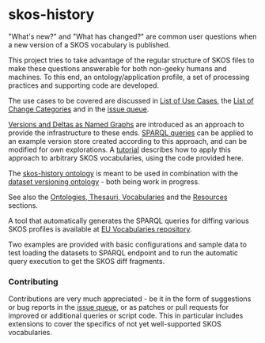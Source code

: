 skos-history
============

"What's new?" and "What has changed?" are common user questions when a new version of a SKOS vocabulary is published.

This project tries to take advantage of the regular structure of SKOS files to make these questions answerable for both non-geeky humans and machines. To this end, an ontology/application profile, a set of processing practices and supporting code are developed.

The use cases to be covered are discussed in [List of Use Cases](https://github.com/jneubert/skos-history/wiki/List-of-Use-Cases), the [List of Change Categories](https://github.com/jneubert/skos-history/wiki/List-of-Change-Categories) and in the [issue queue](https://github.com/jneubert/skos-history/issues?state=open).

[Versions and Deltas as Named Graphs](https://github.com/jneubert/skos-history/wiki/Versions-and-Deltas-as-Named-Graphs) are introduced as an approach to provide the infrastructure to these ends. [SPARQL queries](https://github.com/jneubert/skos-history/tree/master/sparql) can be applied to an example version store created according to this approach, and can be modified for own explorations. A [tutorial](https://github.com/jneubert/skos-history/wiki/Tutorial) describes how to apply this approach to arbitrary SKOS vocabularies, using the code provided here. 

The [skos-history ontology](http://purl.org/skos-history/) is meant to be used in combination with the [dataset versioning ontology](http://www.essepuntato.it/lode/owlapi/https://raw.githubusercontent.com/JohanDS/Dataset-versioning--for-KOS-data-sets-/master/DataSetVersioning.owl) - both being work in progress.

See also the [Ontologies, Thesauri, Vocabularies](https://github.com/jneubert/skos-history/wiki/Ontologies-Thesauri-Vocabularies) and the [Resources](https://github.com/jneubert/skos-history/wiki/Resources) sections.

A tool that automatically generates the SPARQL queries for diffing various SKOS profiles is available at [EU Vocabularies repository](https://github.com/eu-vocabularies/skos-history-query-generator).

Two examples are provided with basic configurations and sample data to test loading the datasets to SPARQL endpoint and to run the automatic query execution to get the SKOS diff fragments.   

### Contributing

Contributions are very much appreciated - be it in the form of suggestions or bug reports in the [issue queue](https://github.com/jneubert/skos-history/issues), or as patches or pull requests for improved or additional queries or script code. This in particular includes extensions to cover the specifics of not yet well-supported SKOS vocabularies.

